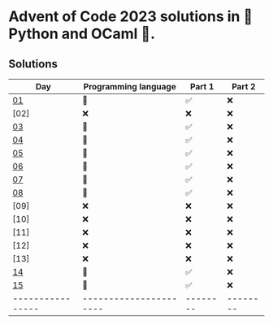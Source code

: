 # Advent of Code 2023 solutions in 🐍 Python and OCaml 🐪.

## Solutions
| Day            | Programming language | Part 1 | Part 2 |
|----------------|----------------------|--------|--------|
| [01](day1.py)  | 🐍                   | ✅     | ❌     |
| [02]           | ❌                   | ❌     | ❌     |
| [03](day3.ml)  | 🐪                   | ✅     | ❌     |
| [04](day4.py)  | 🐍                   | ✅     | ❌     |
| [05](day5.ml)  | 🐫                   | ✅️     | ❌     |
| [06](day6.py)  | 🐍                   | ✅     | ❌     |
| [07](day7.py)  | 🐍                   | ✅     | ❌     |
| [08](day8.py)  | 🐍                   | ✅     | ❌     |
| [09]           | ❌                   | ❌     | ❌     |
| [10]           | ❌                   | ❌     | ❌     |
| [11]           | ❌                   | ❌     | ❌     |
| [12]           | ❌                   | ❌     | ❌     |
| [13]           | ❌                   | ❌     | ❌     |
| [14](day14.py) | 🐍                   | ✅     | ❌     |
| [15](day15.ml) | 🐫                   | ✅️     | ❌     |
|----------------|----------------------|--------|--------|

